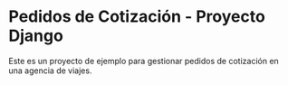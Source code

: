 # Pedidos de Cotización - Proyecto Django

Este es un proyecto de ejemplo para gestionar pedidos de cotización en una agencia de viajes.
